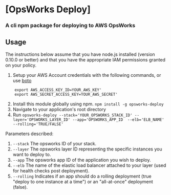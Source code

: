[OpsWorks Deploy]
=====

### A cli npm package for deploying to AWS OpsWorks

Usage
-----

The instructions below assume that you have node.js installed (version 0.10.0 or better) and that you have the appropriate IAM permissions granted on your policy.

 1. Setup your AWS Account credentials with the following commands, or use [boto](http://boto.readthedocs.org/en/latest/getting_started.html)
 ```
     export AWS_ACCESS_KEY_ID=YOUR_AWS_KEY'
     export AWS_SECRET_ACCESS_KEY=YOUR_AWS_SECRET'
 ```
 2. Install this module globally using npm.  ```npm install -g opsworks-deploy```
 3. Navigate to your application's root directory
 4. Run ```opsworks-deploy --stack='YOUR_OPSWORKS_STACK_ID' --layer='OPSWORKS_LAYER_ID' --app='OPSWORKS_APP_ID  --elb='ELB_NAME' --rolling='TRUE/FALSE'```

Parameters described:
 1. ```--stack``` The opsworks ID of your stack.
 2. ```--layer``` The opsworks layer ID representing the specific instances you want to deploy to.
 3. ```--app``` The opsworks app ID of the application you wish to deploy.
 4. ```--elb``` The name of the elastic load balancer attached to your layer (used for health checks post deployment).
 5. ```--rolling``` Indicates if an app should do a rolling deployment (true "deploy to one instance at a time") or an "all-at-once" deployment (false).
